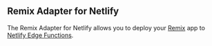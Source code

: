 ## Remix Adapter for Netlify

The Remix Adapter for Netlify allows you to deploy your [Remix](https://remix.run) app to
[Netlify Edge Functions](https://docs.netlify.com/edge-functions/overview/).
